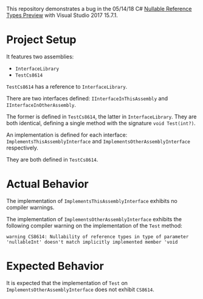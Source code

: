 This repository demonstrates a bug in the 05/14/18 C# [Nullable Reference Types Preview](https://github.com/dotnet/csharplang/wiki/Nullable-Reference-Types-Preview) with Visual Studio 2017 15.7.1.

# Project Setup

It features two assemblies:

* `InterfaceLibrary`
* `TestCs8614`

`TestCs8614` has a reference to `InterfaceLibrary`.

There are two interfaces defined: `IInterfaceInThisAssembly` and `IInterfaceInOtherAssembly`.

The former is defined in `TestCs8614`, the latter in `InterfaceLibrary`. They are both identical, defining a single method with the signature `void Test(int?)`.

An implementation is defined for each interface: `ImplementsThisAssemblyInterface` and `ImplementsOtherAssemblyInterface` respectively.

They are both defined in `TestCs8614`.

# Actual Behavior

The implementation of `ImplementsThisAssemblyInterface` exhibits no compiler warnings.

The implementation of `ImplementsOtherAssemblyInterface` exhibits the following compiler warning on the implementation of the `Test` method:

```
warning CS8614: Nullability of reference types in type of parameter 'nullableInt' doesn't match implicitly implemented member 'void 
```

# Expected Behavior

It is expected that the implementation of `Test` on `ImplementsOtherAssemblyInterface` does not exhibit `CS8614`.
